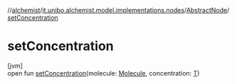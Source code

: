 //[alchemist](../../../index.md)/[it.unibo.alchemist.model.implementations.nodes](../index.md)/[AbstractNode](index.md)/[setConcentration](set-concentration.md)

# setConcentration

[jvm]\
open fun [setConcentration](set-concentration.md)(molecule: [Molecule](../../it.unibo.alchemist.model.interfaces/-molecule/index.md), concentration: [T](../../it.unibo.alchemist.model.implementations.movestrategies.speed/-interact-with-others/index.md))

